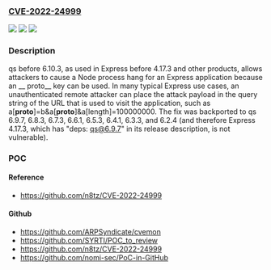 ### [CVE-2022-24999](https://cve.mitre.org/cgi-bin/cvename.cgi?name=CVE-2022-24999)
![](https://img.shields.io/static/v1?label=Product&message=n%2Fa&color=blue)
![](https://img.shields.io/static/v1?label=Version&message=n%2Fa&color=blue)
![](https://img.shields.io/static/v1?label=Vulnerability&message=n%2Fa&color=brighgreen)

### Description

qs before 6.10.3, as used in Express before 4.17.3 and other products, allows attackers to cause a Node process hang for an Express application because an __ proto__ key can be used. In many typical Express use cases, an unauthenticated remote attacker can place the attack payload in the query string of the URL that is used to visit the application, such as a[__proto__]=b&a[__proto__]&a[length]=100000000. The fix was backported to qs 6.9.7, 6.8.3, 6.7.3, 6.6.1, 6.5.3, 6.4.1, 6.3.3, and 6.2.4 (and therefore Express 4.17.3, which has "deps: qs@6.9.7" in its release description, is not vulnerable).

### POC

#### Reference
- https://github.com/n8tz/CVE-2022-24999

#### Github
- https://github.com/ARPSyndicate/cvemon
- https://github.com/SYRTI/POC_to_review
- https://github.com/n8tz/CVE-2022-24999
- https://github.com/nomi-sec/PoC-in-GitHub


